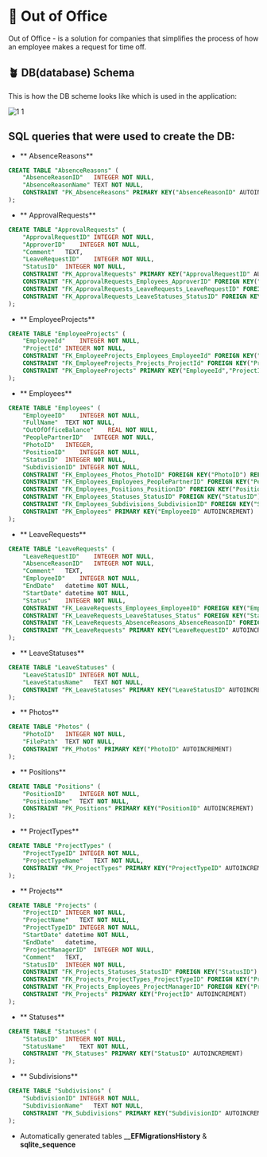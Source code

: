 # 🏢 Out of Office
Out of Office - is a solution for companies that simplifies the process of how an employee makes a request for time off.

## 🪴 DB(database) Schema
This is how the DB scheme looks like which is used in the application:

![1 1](https://github.com/user-attachments/assets/0738f5a8-eb4c-443d-8483-c03bd11b1551)

## SQL queries that were used to create the DB:

- ** AbsenceReasons**
```sql
CREATE TABLE "AbsenceReasons" (
	"AbsenceReasonID"	INTEGER NOT NULL,
	"AbsenceReasonName"	TEXT NOT NULL,
	CONSTRAINT "PK_AbsenceReasons" PRIMARY KEY("AbsenceReasonID" AUTOINCREMENT)
);
```

- ** ApprovalRequests**
```sql
CREATE TABLE "ApprovalRequests" (
	"ApprovalRequestID"	INTEGER NOT NULL,
	"ApproverID"	INTEGER NOT NULL,
	"Comment"	TEXT,
	"LeaveRequestID"	INTEGER NOT NULL,
	"StatusID"	INTEGER NOT NULL,
	CONSTRAINT "PK_ApprovalRequests" PRIMARY KEY("ApprovalRequestID" AUTOINCREMENT),
	CONSTRAINT "FK_ApprovalRequests_Employees_ApproverID" FOREIGN KEY("ApproverID") REFERENCES "Employees"("EmployeeID"),
	CONSTRAINT "FK_ApprovalRequests_LeaveRequests_LeaveRequestID" FOREIGN KEY("LeaveRequestID") REFERENCES "LeaveRequests"("LeaveRequestID"),
	CONSTRAINT "FK_ApprovalRequests_LeaveStatuses_StatusID" FOREIGN KEY("StatusID") REFERENCES "LeaveStatuses"("LeaveStatusID")
);
```

- ** EmployeeProjects**
```sql
CREATE TABLE "EmployeeProjects" (
	"EmployeeId"	INTEGER NOT NULL,
	"ProjectId"	INTEGER NOT NULL,
	CONSTRAINT "FK_EmployeeProjects_Employees_EmployeeId" FOREIGN KEY("EmployeeId") REFERENCES "Employees"("EmployeeID") ON DELETE CASCADE,
	CONSTRAINT "FK_EmployeeProjects_Projects_ProjectId" FOREIGN KEY("ProjectId") REFERENCES "Projects"("ProjectID") ON DELETE CASCADE,
	CONSTRAINT "PK_EmployeeProjects" PRIMARY KEY("EmployeeId","ProjectId")
);
```

- ** Employees**
```sql
CREATE TABLE "Employees" (
	"EmployeeID"	INTEGER NOT NULL,
	"FullName"	TEXT NOT NULL,
	"OutOfOfficeBalance"	REAL NOT NULL,
	"PeoplePartnerID"	INTEGER NOT NULL,
	"PhotoID"	INTEGER,
	"PositionID"	INTEGER NOT NULL,
	"StatusID"	INTEGER NOT NULL,
	"SubdivisionID"	INTEGER NOT NULL,
	CONSTRAINT "FK_Employees_Photos_PhotoID" FOREIGN KEY("PhotoID") REFERENCES "Photos"("PhotoID"),
	CONSTRAINT "FK_Employees_Employees_PeoplePartnerID" FOREIGN KEY("PeoplePartnerID") REFERENCES "Employees"("EmployeeID"),
	CONSTRAINT "FK_Employees_Positions_PositionID" FOREIGN KEY("PositionID") REFERENCES "Positions"("PositionID"),
	CONSTRAINT "FK_Employees_Statuses_StatusID" FOREIGN KEY("StatusID") REFERENCES "Statuses"("StatusID"),
	CONSTRAINT "FK_Employees_Subdivisions_SubdivisionID" FOREIGN KEY("SubdivisionID") REFERENCES "Subdivisions"("SubdivisionID"),
	CONSTRAINT "PK_Employees" PRIMARY KEY("EmployeeID" AUTOINCREMENT)
);
```

- ** LeaveRequests**
```sql
CREATE TABLE "LeaveRequests" (
	"LeaveRequestID"	INTEGER NOT NULL,
	"AbsenceReasonID"	INTEGER NOT NULL,
	"Comment"	TEXT,
	"EmployeeID"	INTEGER NOT NULL,
	"EndDate"	datetime NOT NULL,
	"StartDate"	datetime NOT NULL,
	"Status"	INTEGER NOT NULL,
	CONSTRAINT "FK_LeaveRequests_Employees_EmployeeID" FOREIGN KEY("EmployeeID") REFERENCES "Employees"("EmployeeID"),
	CONSTRAINT "FK_LeaveRequests_LeaveStatuses_Status" FOREIGN KEY("Status") REFERENCES "LeaveStatuses"("LeaveStatusID"),
	CONSTRAINT "FK_LeaveRequests_AbsenceReasons_AbsenceReasonID" FOREIGN KEY("AbsenceReasonID") REFERENCES "AbsenceReasons"("AbsenceReasonID"),
	CONSTRAINT "PK_LeaveRequests" PRIMARY KEY("LeaveRequestID" AUTOINCREMENT)
);
```

- ** LeaveStatuses**
```sql
CREATE TABLE "LeaveStatuses" (
	"LeaveStatusID"	INTEGER NOT NULL,
	"LeaveStatusName"	TEXT NOT NULL,
	CONSTRAINT "PK_LeaveStatuses" PRIMARY KEY("LeaveStatusID" AUTOINCREMENT)
);
```

- ** Photos**
```sql
CREATE TABLE "Photos" (
	"PhotoID"	INTEGER NOT NULL,
	"FilePath"	TEXT NOT NULL,
	CONSTRAINT "PK_Photos" PRIMARY KEY("PhotoID" AUTOINCREMENT)
);
```

- ** Positions**
```sql
CREATE TABLE "Positions" (
	"PositionID"	INTEGER NOT NULL,
	"PositionName"	TEXT NOT NULL,
	CONSTRAINT "PK_Positions" PRIMARY KEY("PositionID" AUTOINCREMENT)
);
```

- ** ProjectTypes**
```sql
CREATE TABLE "ProjectTypes" (
	"ProjectTypeID"	INTEGER NOT NULL,
	"ProjectTypeName"	TEXT NOT NULL,
	CONSTRAINT "PK_ProjectTypes" PRIMARY KEY("ProjectTypeID" AUTOINCREMENT)
);
```

- ** Projects**
```sql
CREATE TABLE "Projects" (
	"ProjectID"	INTEGER NOT NULL,
	"ProjectName"	TEXT NOT NULL,
	"ProjectTypeID"	INTEGER NOT NULL,
	"StartDate"	datetime NOT NULL,
	"EndDate"	datetime,
	"ProjectManagerID"	INTEGER NOT NULL,
	"Comment"	TEXT,
	"StatusID"	INTEGER NOT NULL,
	CONSTRAINT "FK_Projects_Statuses_StatusID" FOREIGN KEY("StatusID") REFERENCES "Statuses"("StatusID"),
	CONSTRAINT "FK_Projects_ProjectTypes_ProjectTypeID" FOREIGN KEY("ProjectTypeID") REFERENCES "ProjectTypes"("ProjectTypeID"),
	CONSTRAINT "FK_Projects_Employees_ProjectManagerID" FOREIGN KEY("ProjectManagerID") REFERENCES "Employees"("EmployeeID"),
	CONSTRAINT "PK_Projects" PRIMARY KEY("ProjectID" AUTOINCREMENT)
);
```

- ** Statuses**
```sql
CREATE TABLE "Statuses" (
	"StatusID"	INTEGER NOT NULL,
	"StatusName"	TEXT NOT NULL,
	CONSTRAINT "PK_Statuses" PRIMARY KEY("StatusID" AUTOINCREMENT)
);
```

- ** Subdivisions**
```sql
CREATE TABLE "Subdivisions" (
	"SubdivisionID"	INTEGER NOT NULL,
	"SubdivisionName"	TEXT NOT NULL,
	CONSTRAINT "PK_Subdivisions" PRIMARY KEY("SubdivisionID" AUTOINCREMENT)
);
```

+ Automatically generated tables **__EFMigrationsHistory** & **sqlite_sequence**

